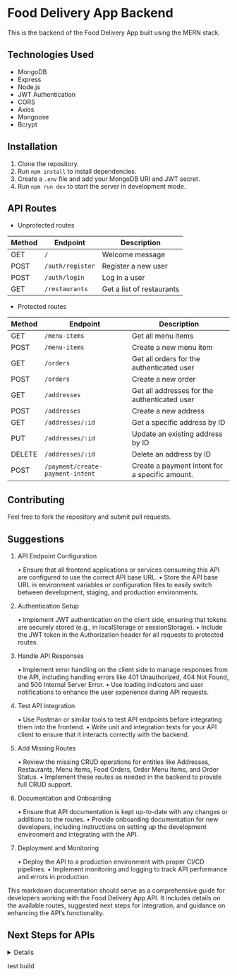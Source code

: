 # Food Delivery App Backend

This is the backend of the Food Delivery App built using the MERN stack.

## Technologies Used

- MongoDB
- Express
- Node.js
- JWT Authentication
- CORS
- Axios
- Mongoose
- Bcrypt

## Installation

1. Clone the repository.
2. Run `npm install` to install dependencies.
3. Create a `.env` file and add your MongoDB URI and JWT secret.
4. Run `npm run dev` to start the server in development mode.

## API Routes

- Unprotected routes

| Method | Endpoint         | Description               |
| ------ | ---------------- | ------------------------- |
| GET    | `/`              | Welcome message           |
| POST   | `/auth/register` | Register a new user       |
| POST   | `/auth/login`    | Log in a user             |
| GET    | `/restaurants`   | Get a list of restaurants |

- Protected routes

| Method | Endpoint                         | Description                                    |
| ------ | -------------------------------- | ---------------------------------------------- |
| GET    | `/menu-items`                    | Get all menu items                             |
| POST   | `/menu-items`                    | Create a new menu item                         |
| GET    | `/orders`                        | Get all orders for the authenticated user      |
| POST   | `/orders`                        | Create a new order                             |
| GET    | `/addresses`                     | Get all addresses for the authenticated user   |
| POST   | `/addresses`                     | Create a new address                           |
| GET    | `/addresses/:id`                 | Get a specific address by ID                   |
| PUT    | `/addresses/:id`                 | Update an existing address by ID               |
| DELETE | `/addresses/:id`                 | Delete an address by ID                        |
| POST   | `/payment/create-payment-intent` | Create a payment intent for a specific amount. |

## Contributing

Feel free to fork the repository and submit pull requests.

## Suggestions

1. API Endpoint Configuration

   • Ensure that all frontend applications or services consuming this API are configured to use the correct API base URL.
   • Store the API base URL in environment variables or configuration files to easily switch between development, staging, and production environments.

2. Authentication Setup

   • Implement JWT authentication on the client side, ensuring that tokens are securely stored (e.g., in localStorage or sessionStorage).
   • Include the JWT token in the Authorization header for all requests to protected routes.

3. Handle API Responses

   • Implement error handling on the client side to manage responses from the API, including handling errors like 401 Unauthorized, 404 Not Found, and 500 Internal Server Error.
   • Use loading indicators and user notifications to enhance the user experience during API requests.

4. Test API Integration

   • Use Postman or similar tools to test API endpoints before integrating them into the frontend.
   • Write unit and integration tests for your API client to ensure that it interacts correctly with the backend.

5. Add Missing Routes

   • Review the missing CRUD operations for entities like Addresses, Restaurants, Menu Items, Food Orders, Order Menu Items, and Order Status.
   • Implement these routes as needed in the backend to provide full CRUD support.

6. Documentation and Onboarding

   • Ensure that API documentation is kept up-to-date with any changes or additions to the routes.
   • Provide onboarding documentation for new developers, including instructions on setting up the development environment and integrating with the API.

7. Deployment and Monitoring

   • Deploy the API to a production environment with proper CI/CD pipelines.
   • Implement monitoring and logging to track API performance and errors in production.

This markdown documentation should serve as a comprehensive guide for developers working with the Food Delivery App API. It includes details on the available routes, suggested next steps for integration, and guidance on enhancing the API’s functionality.

## Next Steps for APIs

<details>

### DoorDash API Integration

- **Explore DoorDash API**: Understand the endpoints and integrate them into your backend.
- **Add Routes**: Create routes to fetch restaurant data from DoorDash and manage orders.
- **Error Handling**: Implement robust error handling and logging for DoorDash API calls.

### Google Maps API Integration (Fallback)

- **Explore Google Maps Places API**: Use this API to fetch restaurant data if DoorDash is not available.
- **API Key Setup**: Securely set up your Google Maps API key and integrate it into your backend.
- **New Endpoints**: Add endpoints to serve restaurant data fetched from Google Maps.

### Enhance Stripe Integration

- **Webhook Support**: Implement Stripe webhooks to handle events like successful payments.
- **Subscription Features**: Consider adding support for subscription payments if needed.
- **Error Handling**: Improve error handling for better reliability and user experience.

### Testing and Documentation

- **Unit and Integration Tests**: Ensure all new features are thoroughly tested.
- **Update Documentation**: Reflect new integrations and endpoints in the API documentation.
- **Load Testing**: Validate the backend’s performance under load with the new integrations.

</details>

test build